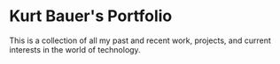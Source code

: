 # Kurt Bauer's Portfolio

This is a collection of all my past and recent work, projects, and 
current interests in the world of technology.